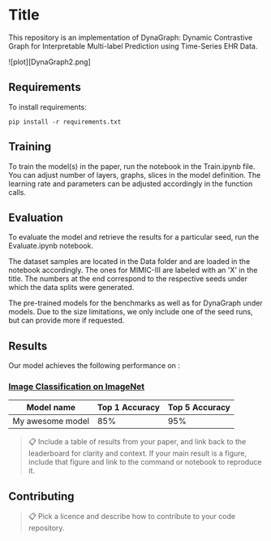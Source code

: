# Title

This repository is an implementation of DynaGraph: Dynamic Contrastive Graph for Interpretable Multi-label Prediction using Time-Series EHR Data. 

![plot][DynaGraph2.png]

## Requirements

To install requirements:

```setup
pip install -r requirements.txt
```
## Training

To train the model(s) in the paper, run the notebook in the Train.ipynb file. You can adjust number of layers, graphs, slices in the model definition. The learning rate and parameters can be adjusted accordingly in the function calls.

## Evaluation

To evaluate the model and retrieve the results for a particular seed, run the Evaluate.ipynb notebook.

The dataset samples are located in the Data folder and are loaded in the notebook accordingly. The ones for MIMIC-III are labeled with an 'X' in the title. The numbers at the end correspond to the respective seeds under which the data splits were generated.

The pre-trained models for the benchmarks as well as for DynaGraph under models. Due to the size limitations, we only include one of the seed runs, but can provide more if requested.

## Results

Our model achieves the following performance on :

### [Image Classification on ImageNet](https://paperswithcode.com/sota/image-classification-on-imagenet)

| Model name         | Top 1 Accuracy  | Top 5 Accuracy |
| ------------------ |---------------- | -------------- |
| My awesome model   |     85%         |      95%       |

>📋  Include a table of results from your paper, and link back to the leaderboard for clarity and context. If your main result is a figure, include that figure and link to the command or notebook to reproduce it. 


## Contributing

>📋  Pick a licence and describe how to contribute to your code repository. 
